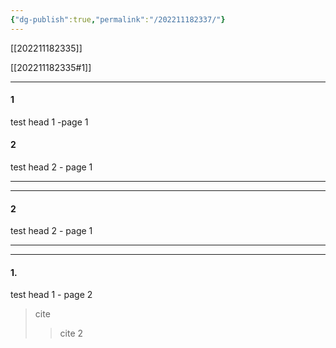 ```yaml
---
{"dg-publish":true,"permalink":"/202211182337/"}
---
```



[[202211182335]]

[[202211182335#1]]

<div class="transclusion internal-embed is-loaded"><div class="markdown-embed">

---



#### 1
test head 1 -page 1

#### 2
test head 2 - page 1


---

</div></div>

<div class="transclusion internal-embed is-loaded"><div class="markdown-embed">

---

#### 2
test head 2 - page 1


---

</div></div>

---

#### 1.
test head 1 - page 2

> cite
> > cite 2



